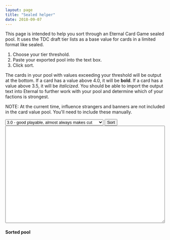 ```yaml
---
layout: page
title: "Sealed helper"
date: 2018-09-07
---
```


This page is intended to help you sort through an Eternal Card Game
sealed pool. It uses the TDC draft tier lists as a base value for cards
in a limited format like sealed.

1. Choose your tier threshold.
2. Paste your exported pool into the text box.
3. Click sort.

The cards in your pool with values exceeding your threshold will be
output at the bottom. If a card has a value above 4.0, it will be
<strong>bold</strong>. If a card has a value above 3.5, it will be
<em>italicized</em>. You should be able to import the output text
into Eternal to further work with your pool and determine which of
your factions is strongest.

NOTE: At the current time, influence strangers and banners are not
included in the card value pool. You'll need to include these manually.

<select id="threshold">
  <option value="4.5">4.5 - bomb, dominates game if unanswered</option>
  <option value="4.0">4.0 - high impact card generating value or tempo</option>
  <option value="3.5">3.5 - premium card, pulls you into a color</option>
  <option value="3.0" selected="true">3.0 - good playable, almost always makes cut</option>
  <option value="2.5">2.5 - solid playable, rarely cut</option>
  <option value="2.0">2.0 - good filler, sometimes gets cut</option>
</select>
<input type="button" value="Sort" onclick="sort()"></input>

<textarea cols="60" rows="20" id="pool"></textarea>

<h4>Sorted pool</h4>

<div id="result">
</div>

<script type="text/javascript">
var cardsAndValues = []
$.getJSON("/eternal/cards-and-values.json", function(data) {
    $.each(data, function(index, value) {
        cardsAndValues.push(value)
    })
})

function sort() {
    $("#result").empty()
    pool = []
    lines = $('#pool').val().trim().split("\n");
    $.each(lines, function() {
        values = this.split("(");
        numberOfAndName = values[0]
        numberOfCards = parseInt(numberOfAndName.charAt(0))
        cardName = numberOfAndName.substring(2).trim()
        setAndNumber = values[1]
        result = scanf(setAndNumber, "Set%d #%d)")
        card = {
            numberOfCards: numberOfCards,
            name: cardName,
            set: result[0],
            cardNumber: result[1]
        }
        for (i = 0; i < numberOfCards; i++) {
            pool.push(card)
        }
    })

    valuedPool = []
    $.each(pool, function(index, value) {
        card = findCard(value)
        if (!$.isEmptyObject(card)) {
            valuedPool.push(card)
        }
    })

    valuedPool.sort(SortByValue).reverse()

    threshold = $("#threshold").val()
    $.each(valuedPool, function(index, value) {
        if (value.LimitedValue >= threshold) {
            output = "1 " + value.Name + " (Set" + value.SetNumber + " #" + value.EternalID + ")"
            if (value.LimitedValue >= 4.0) {
                output = "<strong>" + output + "</strong>"
            } else if (value.LimitedValue >= 3.0) {
                output = "<em>" + output + "</em>"
            }
            $("#result").append(output + " <br/>")
        }
    })
}

function SortByValue(a, b) {
    return a.LimitedValue < b.LimitedValue ? -1 : a.LimitedValue > b.LimitedValue ? 1 : 0
}

function findCard(card) {
    result = {}
    $.each(cardsAndValues, function(index, value) {
        if (card.set == value.SetNumber &&
            card.cardNumber == value.EternalID) {
            result = value
        }
    })
    return result
}

function scanf(text,pattern){
    if (text == pattern) return true;
    var result = [];    // array for pattern result
    var i = 0;            // text index
    var j = 0;            // pattern index
    while (i < text.length && j < pattern.length){
        var p = substr(pattern,j,j+2); 
        var c = text[i];                
        var c2 = pattern[j];           
        if (p == "%d"){            
        // pattern says next is a number:
            var z = parseInt(substr(text,i,text.length));
            if (z == NaN) return false;
            result[result.length] = z;
            i += z.toString().length;
            j += 2;
        }
        else if (p == "%c"){    
        // pattern says next is a single character:
            result[result.length] = c;
            i++;
            j += 2;
        }
        else if (p == "%s"){    
        // pattern says next is a string:
            var end = "";
            if (j+2 < pattern.length) end = pattern[j+2];
            if (end.length == 0){
                result[result.length] = substr(text,i,text.length);
                i = text.length;
                j = pattern.length;
            }
            else if (end == '%'){    
            // This is an ERROR I need to fix!!!
                alert("[*] %s followed by pattern (eg. %d) causes an error!");
                return false;
            }
            else {
                var str = "";
                for (;i<text.length && text[i]!=end;i++){
                    str += text[i];
                }
                result[result.length] = str;
                j += 2;                            
            }
        }
        else if (c == c2){        
        // pattern says next char's should be equal:
            i++;
            j++;
        }
        else {                    
        // else the text doesn't fit to the pattern:
            return false;
        }
    }
    if (i == text.length && j == pattern.length){
        // if we scanned EVERYTHING:
        return result;            
    }
    else {
        // if not -> FALSE:
        return false;            
    }
}

function substr(str,i,j){
    var s = "";
    if (i < 0 || j < 0 || i > j) return false;
    for (var k=i;k<str.length && k<j;k++){
        s += str[k];
    }
    return s;
}
</script>
